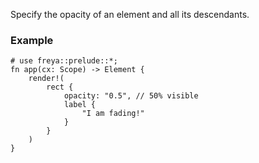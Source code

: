 Specify the opacity of an element and all its descendants.

### Example

```rust, no_run
# use freya::prelude::*;
fn app(cx: Scope) -> Element {
    render!(
        rect {
            opacity: "0.5", // 50% visible
            label {
                "I am fading!"
            }
        }
    )
}
```